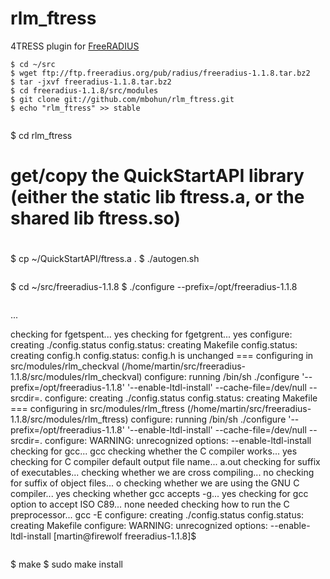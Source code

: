 rlm_ftress
==========

4TRESS plugin for [FreeRADIUS](http://freeradius.org)

```
$ cd ~/src
$ wget ftp://ftp.freeradius.org/pub/radius/freeradius-1.1.8.tar.bz2
$ tar -jxvf freeradius-1.1.8.tar.bz2
$ cd freeradius-1.1.8/src/modules
$ git clone git://github.com/mbohun/rlm_ftress.git
$ echo "rlm_ftress" >> stable


```
$ cd rlm_ftress
# get/copy the QuickStartAPI library (either the static lib ftress.a, or the shared lib ftress.so)
#
$ cp ~/QuickStartAPI/ftress.a .
$ ./autogen.sh
```

```
$ cd ~/src/freeradius-1.1.8
$ ./configure --prefix=/opt/freeradius-1.1.8
```

```
...

checking for fgetspent... yes
checking for fgetgrent... yes
configure: creating ./config.status
config.status: creating Makefile
config.status: creating config.h
config.status: config.h is unchanged
=== configuring in src/modules/rlm_checkval (/home/martin/src/freeradius-1.1.8/src/modules/rlm_checkval)
configure: running /bin/sh ./configure '--prefix=/opt/freeradius-1.1.8'  '--enable-ltdl-install' --cache-file=/dev/null --srcdir=.
configure: creating ./config.status
config.status: creating Makefile
=== configuring in src/modules/rlm_ftress (/home/martin/src/freeradius-1.1.8/src/modules/rlm_ftress)
configure: running /bin/sh ./configure '--prefix=/opt/freeradius-1.1.8'  '--enable-ltdl-install' --cache-file=/dev/null --srcdir=.
configure: WARNING: unrecognized options: --enable-ltdl-install
checking for gcc... gcc
checking whether the C compiler works... yes
checking for C compiler default output file name... a.out
checking for suffix of executables... 
checking whether we are cross compiling... no
checking for suffix of object files... o
checking whether we are using the GNU C compiler... yes
checking whether gcc accepts -g... yes
checking for gcc option to accept ISO C89... none needed
checking how to run the C preprocessor... gcc -E
configure: creating ./config.status
config.status: creating Makefile
configure: WARNING: unrecognized options: --enable-ltdl-install
[martin@firewolf freeradius-1.1.8]$ 
```

```
$ make
$ sudo make install
```
